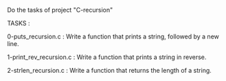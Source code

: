 Do the tasks of project "C-recursion"

TASKS :

0-puts_recursion.c : Write a function that prints a string, followed by a new line.

1-print_rev_recursion.c : Write a function that prints a string in reverse.

2-strlen_recursion.c : Write a function that returns the length of a string.